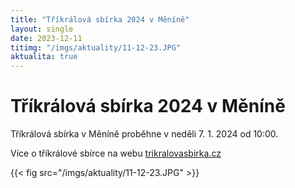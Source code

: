```yaml
---
title: "Tříkrálová sbírka 2024 v Měníně"
layout: single
date: 2023-12-11
titimg: "/imgs/aktuality/11-12-23.JPG"
aktualita: true
---
```


# Tříkrálová sbírka 2024 v Měníně

Tříkrálová sbírka v Měníně proběhne v neděli 7. 1. 2024 od 10:00.

Více o tříkrálové sbírce na webu [trikralovasbirka.cz](https://www.trikralovasbirka.cz/)

{{< fig src="/imgs/aktuality/11-12-23.JPG" >}}